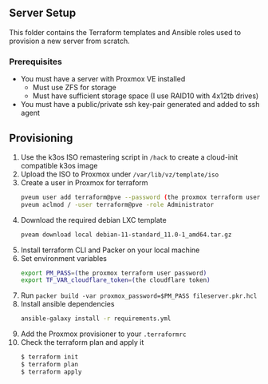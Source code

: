 ## Server Setup

This folder contains the Terraform templates and Ansible roles used to provision a new server from scratch.

### Prerequisites

- You must have a server with Proxmox VE installed
    - Must use ZFS for storage
    - Must have sufficient storage space (I use RAID10 with 4x12tb drives)
- You must have a public/private ssh key-pair generated and added to ssh agent

## Provisioning
1. Use the k3os ISO remastering script in `/hack` to create a cloud-init compatible k3os image
1. Upload the ISO to Proxmox under `/var/lib/vz/template/iso`
1. Create a user in Proxmox for terraform
    ```bash
    pveum user add terraform@pve --password (the proxmox terraform user password)
    pveum aclmod / -user terraform@pve -role Administrator
    ```
1. Download the required debian LXC template
    ```bash
    pveam download local debian-11-standard_11.0-1_amd64.tar.gz
    ```
1. Install terraform CLI and Packer on your local machine
1. Set environment variables
    ```bash
    export PM_PASS=(the proxmox terraform user password)
    export TF_VAR_cloudflare_token=(the cloudflare token)
    ```
1. Run `packer build -var proxmox_password=$PM_PASS fileserver.pkr.hcl`
1. Install ansible dependencies
    ```bash
    ansible-galaxy install -r requirements.yml
    ```
1. Add the Proxmox provisioner to your `.terraformrc`
1. Check the terraform plan and apply it
    ```bash
    $ terraform init
    $ terraform plan
    $ terraform apply
    ```
